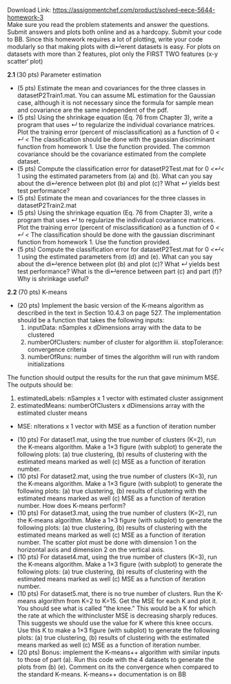 Download Link: https://assignmentchef.com/product/solved-eece-5644-homework-3
<br>
Make sure you read the problem statements and answer the questions. Submit answers and plots both online and as a hardcopy. Submit your code to BB. Since this homework requires a lot of plotting, write your code modularly so that making plots with di↵erent datasets is easy. For plots on datasets with more than 2 features, plot only the FIRST TWO features (x-y scatter‘ plot)

<strong>2.1 </strong>(30 pts) Parameter estimation

<ul>

 <li>(5 pts) Estimate the mean and covariances for the three classes in datasetP2Train1.mat. You can assume ML estimation for the Gaussian case, although it is not necessary since the formula for sample mean and covariance are the same independent of the pdf.</li>

 <li>(5 pts) Using the shrinkage equation (Eq. 76 from Chapter 3), write a program that uses <em>↵ </em>to regularize the individual covariance matrices. Plot the training error (percent of misclassification) as a function of 0 <em>&lt; ↵ &lt; </em> The classification should be done with the gaussian discriminant function from homework 1. Use the function provided. The common covariance should be the covariance estimated from the complete dataset.</li>

 <li>(5 pts) Compute the classification error for datasetP2Test.mat for 0 <em>&lt;↵&lt; </em>1 using the estimated parameters from (a) and (b). What can you say about the di↵erence between plot (b) and plot (c)? What <em>↵ </em>yields best test performance?</li>

 <li>(5 pts) Estimate the mean and covariances for the three classes in datasetP2Train2.mat</li>

 <li>(5 pts) Using the shrinkage equation (Eq. 76 from Chapter 3), write a program that uses <em>↵ </em>to regularize the individual covariance matrices. Plot the training error (percent of misclassification) as a function of 0 <em>&lt; ↵ &lt; </em> The classification should be done with the gaussian discriminant function from homework 1. Use the function provided.</li>

 <li>(5 pts) Compute the classification error for datasetP2Test.mat for 0 <em>&lt;↵&lt; </em>1 using the estimated parameters from (d) and (e). What can you say about the di↵erence between plot (b) and plot (c)? What <em>↵ </em>yields best test performance? What is the di↵erence between part (c) and part (f)? Why is shrinkage useful?</li>

</ul>

<strong>2.2 </strong>(70 pts) K-means

<ul>

 <li>(20 pts) Implement the basic version of the K-means algorithm as described in the text in Section 10.4.3 on page 527. The implementation should be a function that takes the following inputs:

  <ol>

   <li>inputData: nSamples x dDimensions array with the data to be clustered</li>

   <li>numberOfClusters: number of cluster for algorithm iii. stopTolerance: convergence criteria</li>

   <li>numberOfRuns: number of times the algorithm will run with random initializations</li>

  </ol></li>

</ul>

The function should output the results for the run that gave minimum MSE. The outputs should be:

<ol>

 <li>estimatedLabels: nSamples x 1 vector with estimated cluster assignment</li>

 <li>estimatedMeans: numberOfClusters x dDimensions array with the estimated cluster means</li>

</ol>

<ul>

 <li>MSE: nIterations x 1 vector with MSE as a function of iteration number</li>

</ul>

<ul>

 <li>(10 pts) For dataset1.mat, using the true number of clusters (K=2), run the K-means algorithm. Make a 1×3 figure (with subplot) to generate the following plots: (a) true clustering, (b) results of clustering with the estimated means marked as well (c) MSE as a function of iteration number.</li>

 <li>(10 pts) For dataset2.mat, using the true number of clusters (K=3), run the K-means algorithm. Make a 1×3 figure (with subplot) to generate the following plots: (a) true clustering, (b) results of clustering with the estimated means marked as well (c) MSE as a function of iteration number. How does K-means perform?</li>

 <li>(10 pts) For dataset3.mat, using the true number of clusters (K=2), run the K-means algorithm. Make a 1×3 figure (with subplot) to generate the following plots: (a) true clustering, (b) results of clustering with the estimated means marked as well (c) MSE as a function of iteration number. The scatter plot must be done with dimension 1 on the horizontal axis and dimension 2 on the vertical axis.</li>

 <li>(10 pts) For dataset4.mat, using the true number of clusters (K=3), run the K-means algorithm. Make a 1×3 figure (with subplot) to generate the following plots: (a) true clustering, (b) results of clustering with the estimated means marked as well (c) MSE as a function of iteration number.</li>

 <li>(10 pts) For dataset5.mat, there is no true number of clusters. Run the K-means algorithm from K=2 to K=15. Get the MSE for each K and plot it. You should see what is called ”the knee.” This would be a K for which the rate at which the withincluster MSE is decreasing sharply reduces. This suggests we should use the value for K where this knee occurs. Use this K to make a 1×3 figure (with subplot) to generate the following plots: (a) true clustering, (b) results of clustering with the estimated means marked as well (c) MSE as a function of iteration number.</li>

 <li>(20 pts) Bonus: implement the K-means++ algorithm with similar inputs to those of part (a). Run this code with the 4 datasets to generate the plots from (b) (e). Comment on its the convergence when compared to the standard K-means. K-means++ documentation is on BB</li>

</ul>